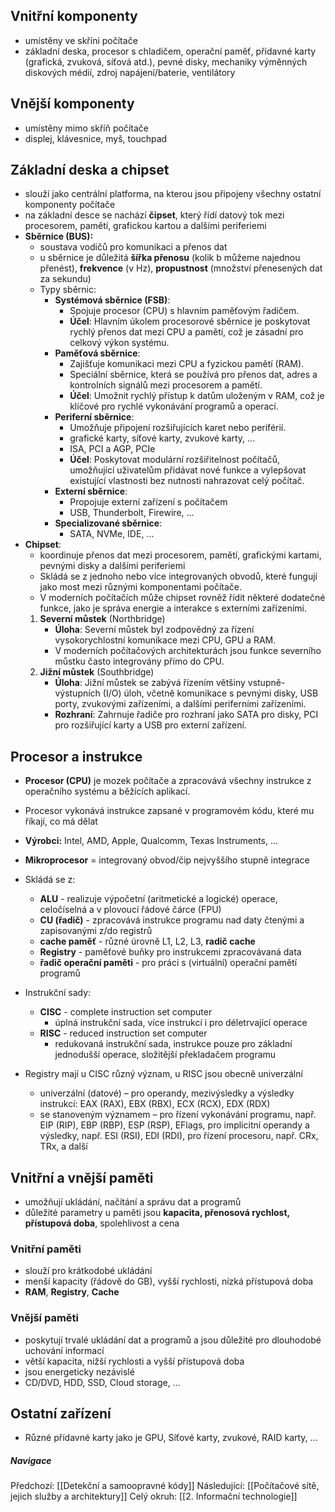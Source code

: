 ## Vnitřní komponenty
- umístěny ve skříni počítače
- základní deska, procesor s chladičem, operační paměť, přídavné karty (grafická, zvuková, síťová atd.), pevné disky, mechaniky výměnných diskových médií, zdroj napájení/baterie, ventilátory

## Vnější komponenty
- umístěny mimo skříň počítače
- displej, klávesnice, myš, touchpad

## Základní deska a chipset
- slouží jako centrální platforma, na kterou jsou připojeny všechny ostatní komponenty počítače
- na základní desce se nachází **čipset**, který řídí datový tok mezi procesorem, pamětí, grafickou kartou a dalšími periferiemi
- **Sběrnice (BUS):**
	- soustava vodičů pro komunikaci a přenos dat
	- u sběrnice je důležitá **šířka přenosu** (kolik b můžeme najednou přenést), **frekvence** (v Hz), **propustnost** (množství přenesených dat za sekundu)
	- Typy sběrnic:
		- **Systémová sběrnice (FSB)**: 
			- Spojuje procesor (CPU) s hlavním paměťovým řadičem.
			- **Účel**: Hlavním úkolem procesorové sběrnice je poskytovat rychlý přenos dat mezi CPU a pamětí, což je zásadní pro celkový výkon systému.
		- **Paměťová sběrnice**:
			- Zajišťuje komunikaci mezi CPU a fyzickou pamětí (RAM).
			- Speciální sběrnice, která se používá pro přenos dat, adres a kontrolních signálů mezi procesorem a pamětí.
			- **Účel**: Umožnit rychlý přístup k datům uloženým v RAM, což je klíčové pro rychlé vykonávání programů a operací.
		- **Periferní sběrnice**:
			- Umožňuje připojení rozšiřujících karet nebo periférií.
			- grafické karty, síťové karty, zvukové karty, ...
			- ISA, PCI a AGP, PCIe
			- **Účel**: Poskytovat modulární rozšiřitelnost počítačů, umožňující uživatelům přidávat nové funkce a vylepšovat existující vlastnosti bez nutnosti nahrazovat celý počítač.
		- **Externí sběrnice**:
			- Propojuje externí zařízení s počítačem
			- USB, Thunderbolt, Firewire, ...
		- **Specializované sběrnice**:
			- SATA, NVMe, IDE, ...
- **Chipset**:
	- koordinuje přenos dat mezi procesorem, pamětí, grafickými kartami, pevnými disky a dalšími periferiemi
	- Skládá se z jednoho nebo více integrovaných obvodů, které fungují jako most mezi různými komponentami počítače.
	- V moderních počítačích může chipset rovněž řídit některé dodatečné funkce, jako je správa energie a interakce s externími zařízeními.
	1. **Severní můstek** (Northbridge)
	    - **Úloha**: Severní můstek byl zodpovědný za řízení vysokorychlostní komunikace mezi CPU, GPU a RAM. 
	    - V moderních počítačových architekturách jsou funkce severního můstku často integrovány přímo do CPU.
	2. **Jižní můstek** (Southbridge)
	    - **Úloha**: Jižní můstek se zabývá řízením většiny vstupně-výstupních (I/O) úloh, včetně komunikace s pevnými disky, USB porty, zvukovými zařízeními, a dalšími periferními zařízeními.
	    - **Rozhraní**: Zahrnuje řadiče pro rozhraní jako SATA pro disky, PCI pro rozšiřující karty a USB pro externí zařízení.

## Procesor a instrukce
- **Procesor (CPU)** je mozek počítače a zpracovává všechny instrukce z operačního systému a běžících aplikací.
- Procesor vykonává instrukce zapsané v programovém kódu, které mu říkají, co má dělat
- **Výrobci:** Intel, AMD, Apple, Qualcomm, Texas Instruments, ...
- **Mikroprocesor** = integrovaný obvod/čip nejvyššího stupně integrace

- Skládá se z:
	- **ALU** - realizuje výpočetní (aritmetické a logické) operace, celočíselná a v plovoucí řádové čárce (FPU)
	- **CU (řadič)** - zpracovává instrukce programu nad daty čtenými a zapisovanými z/do registrů
	- **cache paměť** - různé úrovně L1, L2, L3, **radič cache**
	- **Registry** - paměťové buňky pro instrukcemi zpracovávaná data
	- **řadič operační paměti** - pro práci s (virtuální) operační pamětí programů

- Instrukční sady:
	- **CISC** - complete instruction set computer
		- úplná instrukční sada, více instrukcí i pro déletrvající operace
	- **RISC** - reduced instruction set computer
		- redukovaná instrukční sada, instrukce pouze pro základní jednodušší operace, složitější překladačem programu
- Registry mají u CISC různý význam, u RISC jsou obecně univerzální
	- univerzální (datové) – pro operandy, mezivýsledky a výsledky instrukcí: EAX (RAX), EBX (RBX), ECX (RCX), EDX (RDX)
	- se stanoveným významem – pro řízení vykonávání programu, např. EIP (RIP), EBP (RBP), ESP (RSP), EFlags, pro implicitní operandy a výsledky, např. ESI (RSI), EDI (RDI), pro řízení procesoru, např. CRx, TRx, a další
## Vnitřní a vnější paměti
- umožňují ukládání, načítání a správu dat a programů
- důležité parametry u paměti jsou **kapacita, přenosová rychlost, přístupová doba**, spolehlivost a cena

### Vnitřní paměti
- slouží pro krátkodobé ukládání
- menší kapacity (řádově do GB), vyšší rychlosti, nízká přístupová doba
- **RAM**, **Registry**, **Cache**

### Vnější paměti
- poskytují trvalé ukládání dat a programů a jsou důležité pro dlouhodobé uchování informací
- větší kapacita, nižší rychlosti a vyšší přístupová doba
- jsou energeticky nezávislé
- CD/DVD, HDD, SSD, Cloud storage, ...

## Ostatní zařízení
- Různé přídavné karty jako je GPU, Síťové karty, zvukové, RAID karty, ...

##### Navigace
Předchozí:  [[Detekční a samoopravné kódy]]
Následující: [[Počítačové sítě, jejich služby a architektury]]
Celý okruh: [[2. Informační technologie]]